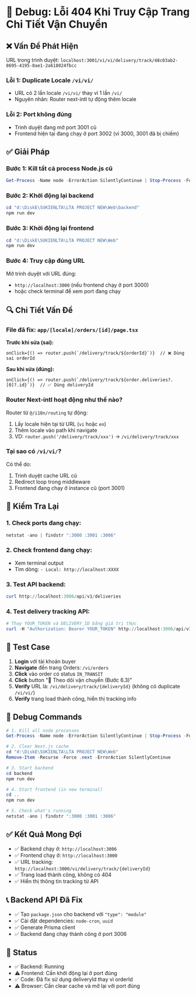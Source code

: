# 🐛 Debug: Lỗi 404 Khi Truy Cập Trang Chi Tiết Vận Chuyển

## ❌ Vấn Đề Phát Hiện

URL trong trình duyệt: `localhost:3001/vi/vi/delivery/track/48c03ab2-8695-4195-8ae1-2a618024fbcc`

### Lỗi 1: **Duplicate Locale `/vi/vi/`**
- URL có 2 lần locale `/vi/vi/` thay vì 1 lần `/vi/`
- Nguyên nhân: Router next-intl tự động thêm locale

### Lỗi 2: **Port không đúng**
- Trình duyệt đang mở port 3001 cũ
- Frontend hiện tại đang chạy ở port 3002 (vì 3000, 3001 đã bị chiếm)

## ✅ Giải Pháp

### Bước 1: Kill tất cả process Node.js cũ
```powershell
Get-Process -Name node -ErrorAction SilentlyContinue | Stop-Process -Force
```

### Bước 2: Khởi động lại backend
```powershell
cd "d:\DiskE\SUKIENLTA\LTA PROJECT NEW\Web\backend"
npm run dev
```

### Bước 3: Khởi động lại frontend
```powershell
cd "d:\DiskE\SUKIENLTA\LTA PROJECT NEW\Web"
npm run dev
```

### Bước 4: Truy cập đúng URL
Mở trình duyệt với URL đúng:
- `http://localhost:3000` (nếu frontend chạy ở port 3000)
- hoặc check terminal để xem port đang chạy

## 🔍 Chi Tiết Vấn Đề

### File đã fix: `app/[locale]/orders/[id]/page.tsx`

**Trước khi sửa (sai):**
```tsx
onClick={() => router.push(`/delivery/track/${orderId}`)}  // ❌ Dùng sai orderId
```

**Sau khi sửa (đúng):**
```tsx
onClick={() => router.push(`/delivery/track/${order.deliveries?.[0]?.id}`)}  // ✅ Dùng deliveryId
```

### Router Next-intl hoạt động như thế nào?

Router từ `@/i18n/routing` tự động:
1. Lấy locale hiện tại từ URL (`vi` hoặc `en`)
2. Thêm locale vào path khi navigate
3. VD: `router.push('/delivery/track/xxx')` → `/vi/delivery/track/xxx`

### Tại sao có `/vi/vi/`?

Có thể do:
1. Trình duyệt cache URL cũ
2. Redirect loop trong middleware
3. Frontend đang chạy ở instance cũ (port 3001)

## 📝 Kiểm Tra Lại

### 1. Check ports đang chạy:
```powershell
netstat -ano | findstr ":3000 :3001 :3006"
```

### 2. Check frontend đang chạy:
- Xem terminal output
- Tìm dòng: `- Local: http://localhost:XXXX`

### 3. Test API backend:
```powershell
curl http://localhost:3006/api/v1/deliveries
```

### 4. Test delivery tracking API:
```powershell
# Thay YOUR_TOKEN và DELIVERY_ID bằng giá trị thực
curl -H "Authorization: Bearer YOUR_TOKEN" http://localhost:3006/api/v1/deliveries/DELIVERY_ID/track
```

## 🎯 Test Case

1. **Login** với tài khoản buyer
2. **Navigate** đến trang Orders: `/vi/orders`
3. **Click** vào order có status `IN_TRANSIT`
4. **Click** button "🚚 Theo dõi vận chuyển (Bước 6.3)"
5. **Verify** URL là: `/vi/delivery/track/{deliveryId}` (không có duplicate `/vi/vi/`)
6. **Verify** trang load thành công, hiển thị tracking info

## 🔧 Debug Commands

```powershell
# 1. Kill all node processes
Get-Process -Name node -ErrorAction SilentlyContinue | Stop-Process -Force

# 2. Clear Next.js cache
cd "d:\DiskE\SUKIENLTA\LTA PROJECT NEW\Web"
Remove-Item -Recurse -Force .next -ErrorAction SilentlyContinue

# 3. Start backend
cd backend
npm run dev

# 4. Start frontend (in new terminal)
cd ..
npm run dev

# 5. Check what's running
netstat -ano | findstr ":3000 :3001 :3006"
```

## ✅ Kết Quả Mong Đợi

- ✅ Backend chạy ở: `http://localhost:3006`
- ✅ Frontend chạy ở: `http://localhost:3000`
- ✅ URL tracking: `http://localhost:3000/vi/delivery/track/{deliveryId}`
- ✅ Trang load thành công, không có 404
- ✅ Hiển thị thông tin tracking từ API

## 📞 Backend API Đã Fix

- ✅ Tạo `package.json` cho backend với `"type": "module"`
- ✅ Cài đặt dependencies: `node-cron`, `uuid`
- ✅ Generate Prisma client
- ✅ Backend đang chạy thành công ở port 3006

## 🎉 Status

- ✅ Backend: Running
- ⚠️ Frontend: Cần khởi động lại ở port đúng
- ✅ Code: Đã fix sử dụng deliveryId thay vì orderId
- ⚠️ Browser: Cần clear cache và mở lại với port đúng
